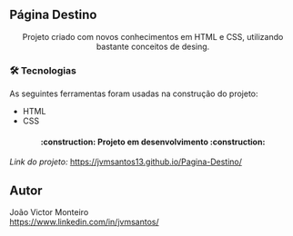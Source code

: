 ## Página Destino
<p align="center">Projeto criado com novos conhecimentos em HTML e CSS, utilizando bastante conceitos de desing.</p>

### 🛠 Tecnologias

As seguintes ferramentas foram usadas na construção do projeto:

- HTML
- CSS

<h4 align="center"> 
:construction: Projeto em desenvolvimento :construction:
</h4>

*Link do projeto:* https://jvmsantos13.github.io/Pagina-Destino/

## Autor
João Victor Monteiro <br />
https://www.linkedin.com/in/jvmsantos/
